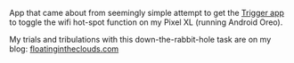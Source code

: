 App that came about from seemingly simple attempt to get the [Trigger app](https://play.google.com/store/apps/details?id=com.jwsoft.nfcactionlauncher&hl=en) to toggle the wifi hot-spot function on my Pixel XL (running Android Oreo).

My trials and tribulations with this down-the-rabbit-hole task are on my blog: [floatingintheclouds.com](http://floatingintheclouds.com)

